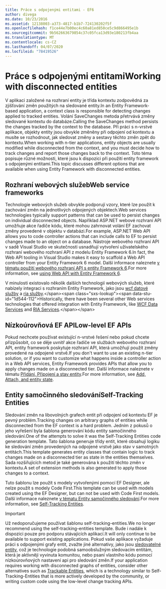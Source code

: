 ```yaml
---
title: Práce s odpojenými entitami - EF6
author: divega
ms.date: 10/23/2016
ms.assetid: 12138003-a373-4817-b1b7-724130202f5f
ms.openlocfilehash: f1ce44e7b00ec4c60a81ed850ce5c9d866495e1b
ms.sourcegitcommit: 9b562663679854c37c05fca13d93e180213fb4aa
ms.translationtype: MT
ms.contentlocale: cs-CZ
ms.lasthandoff: 04/07/2020
ms.locfileid: "78419526"
---
```

# <a name="working-with-disconnected-entities"></a><span data-ttu-id="1d544-102">Práce s odpojenými entitami</span><span class="sxs-lookup"><span data-stu-id="1d544-102">Working with disconnected entities</span></span>
<span data-ttu-id="1d544-103">V aplikaci založené na rozhraní entity je třída kontextu zodpovědná za zjišťování změn použitých na sledované entity.</span><span class="sxs-lookup"><span data-stu-id="1d544-103">In an Entity Framework-based application, a context class is responsible for detecting changes applied to tracked entities.</span></span> <span data-ttu-id="1d544-104">Volání SaveChanges metoda přetrvává změny sledované kontextu do databáze.</span><span class="sxs-lookup"><span data-stu-id="1d544-104">Calling the SaveChanges method persists the changes tracked by the context to the database.</span></span> <span data-ttu-id="1d544-105">Při práci s n-vrstvé aplikace, objekty entity jsou obvykle změněny při odpojení od kontextu a musíte se rozhodnout, jak sledovat změny a sestavy těchto změn zpět do kontextu.</span><span class="sxs-lookup"><span data-stu-id="1d544-105">When working with n-tier applications, entity objects are usually modified while disconnected from the context, and you must decide how to track changes and report those changes back to the context.</span></span> <span data-ttu-id="1d544-106">Toto téma popisuje různé možnosti, které jsou k dispozici při použití entity framework s odpojenými entitami.</span><span class="sxs-lookup"><span data-stu-id="1d544-106">This topic discusses different options that are available when using Entity Framework with disconnected entities.</span></span>   

## <a name="web-service-frameworks"></a><span data-ttu-id="1d544-107">Rozhraní webových služeb</span><span class="sxs-lookup"><span data-stu-id="1d544-107">Web service frameworks</span></span>

<span data-ttu-id="1d544-108">Technologie webových služeb obvykle podporují vzory, které lze použít k zachování změn na jednotlivých odpojených objektech.</span><span class="sxs-lookup"><span data-stu-id="1d544-108">Web services technologies typically support patterns that can be used to persist changes on individual disconnected objects.</span></span> <span data-ttu-id="1d544-109">Například ASP.NET webové rozhraní API umožňuje akce řadiče kódu, které mohou zahrnovat volání EF zachovat změny provedené v objektu v databázi.</span><span class="sxs-lookup"><span data-stu-id="1d544-109">For example, ASP.NET Web API allows you to code controller actions that can include calls to EF to persist changes made to an object on a database.</span></span> <span data-ttu-id="1d544-110">Nástroje webového rozhraní API v sadě Visual Studio ve skutečnosti usnadňují vytvoření uživatelského rozhraní webového rozhraní API z modelu Entity Framework 6.</span><span class="sxs-lookup"><span data-stu-id="1d544-110">In fact, the Web API tooling in Visual Studio makes it easy to scaffold a Web API controller from your Entity Framework 6 model.</span></span> <span data-ttu-id="1d544-111">Další informace naleznete [v tématu použití webového rozhraní API s entity Framework 6](https://docs.microsoft.com/aspnet/web-api/overview/data/using-web-api-with-entity-framework/).</span><span class="sxs-lookup"><span data-stu-id="1d544-111">For more information, see [using Web API with Entity Framework 6](https://docs.microsoft.com/aspnet/web-api/overview/data/using-web-api-with-entity-framework/).</span></span>   

<span data-ttu-id="1d544-112">V minulosti existovalo několik dalších technologií webových služeb, které nabízely integraci s rozhraním Entity Framework, jako jsou [wcf datové služby](https://docs.microsoft.com/dotnet/framework/data/wcf/create-a-data-service-using-an-adonet-ef-data-wcf) a [ria služby](https://docs.microsoft.com/previous-versions/dotnet/wcf-ria/ee707344(v=vs.91)).</span><span class="sxs-lookup"><span data-stu-id="1d544-112">Historically, there have been several other Web services technologies that offered integration with Entity Framework, like [WCF Data Services](https://docs.microsoft.com/dotnet/framework/data/wcf/create-a-data-service-using-an-adonet-ef-data-wcf) and [RIA Services](https://docs.microsoft.com/previous-versions/dotnet/wcf-ria/ee707344(v=vs.91)).</span></span>

## <a name="low-level-ef-apis"></a><span data-ttu-id="1d544-113">Nízkoúrovňová EF API</span><span class="sxs-lookup"><span data-stu-id="1d544-113">Low-level EF APIs</span></span>

<span data-ttu-id="1d544-114">Pokud nechcete používat existující n-vrstvé řešení nebo pokud chcete přizpůsobit, co se děje uvnitř akce řadiče ve službách webového rozhraní API, entity framework poskytuje rozhraní API, která umožňují použít změny provedené na odpojené vrstvě.</span><span class="sxs-lookup"><span data-stu-id="1d544-114">If you don't want to use an existing n-tier solution, or if you want to customize what happens inside a controller action in a Web API services, Entity Framework provides APIs that allow you to apply changes made on a disconnected tier.</span></span> <span data-ttu-id="1d544-115">Další informace naleznete v tématu [Přidání, Připojení a stav entity](~/ef6/saving/change-tracking/entity-state.md).</span><span class="sxs-lookup"><span data-stu-id="1d544-115">For more information, see [Add, Attach, and entity state](~/ef6/saving/change-tracking/entity-state.md).</span></span>  

## <a name="self-tracking-entities"></a><span data-ttu-id="1d544-116">Entity samočinného sledování</span><span class="sxs-lookup"><span data-stu-id="1d544-116">Self-Tracking Entities</span></span>  

<span data-ttu-id="1d544-117">Sledování změn na libovolných grafech entit při odpojení od kontextu EF je pevný problém.</span><span class="sxs-lookup"><span data-stu-id="1d544-117">Tracking changes on arbitrary graphs of entities while disconnected from the EF context is a hard problem.</span></span> <span data-ttu-id="1d544-118">Jedním z pokusů o jeho vyřešení byla šablona generování kódu entity samočinného sledování.</span><span class="sxs-lookup"><span data-stu-id="1d544-118">One of the attempts to solve it was the Self-Tracking Entities code generation template.</span></span> <span data-ttu-id="1d544-119">Tato šablona generuje třídy entit, které obsahují logiku ke sledování změn provedených na odpojené vrstvě jako stav v samotných entitách.</span><span class="sxs-lookup"><span data-stu-id="1d544-119">This template generates entity classes that contain logic to track changes made on a disconnected tier as state in the entities themselves.</span></span> <span data-ttu-id="1d544-120">Sada rozšiřujících metod je také generována k použití těchto změn v kontextu.</span><span class="sxs-lookup"><span data-stu-id="1d544-120">A set of extension methods is also generated to apply those changes to a context.</span></span>

<span data-ttu-id="1d544-121">Tuto šablonu lze použít s modely vytvořenými pomocí EF Designer, ale nelze použít s modely Code First.</span><span class="sxs-lookup"><span data-stu-id="1d544-121">This template can be used with models created using the EF Designer, but can not be used with Code First models.</span></span> <span data-ttu-id="1d544-122">Další informace naleznete [v tématu Entity samočinného sledování](self-tracking-entities/index.md).</span><span class="sxs-lookup"><span data-stu-id="1d544-122">For more information, see [Self-Tracking Entities](self-tracking-entities/index.md).</span></span>  

> [!IMPORTANT]
> <span data-ttu-id="1d544-123">Už nedoporučujeme používat šablonu self-tracking-entities.</span><span class="sxs-lookup"><span data-stu-id="1d544-123">We no longer recommend using the self-tracking-entities template.</span></span> <span data-ttu-id="1d544-124">Bude i nadále k dispozici pouze pro podporu stávajících aplikací.</span><span class="sxs-lookup"><span data-stu-id="1d544-124">It will only continue to be available to support existing applications.</span></span> <span data-ttu-id="1d544-125">Pokud vaše aplikace vyžaduje práci s odpojenými grafy entit, zvažte jiné alternativy, jako jsou [sledovatelné entity](https://trackableentities.github.io/), což je technologie podobná samoobslužným sledovacím entitám, která je aktivněji vyvinuta komunitou, nebo psaní vlastního kódu pomocí nízkoúrovňových nastavení api pro sledování změn.</span><span class="sxs-lookup"><span data-stu-id="1d544-125">If your application requires working with disconnected graphs of entities, consider other alternatives such as [Trackable Entities](https://trackableentities.github.io/), which is a technology similar to Self-Tracking-Entities that is more actively developed by the community, or writing custom code using the low-level change tracking APIs.</span></span>
